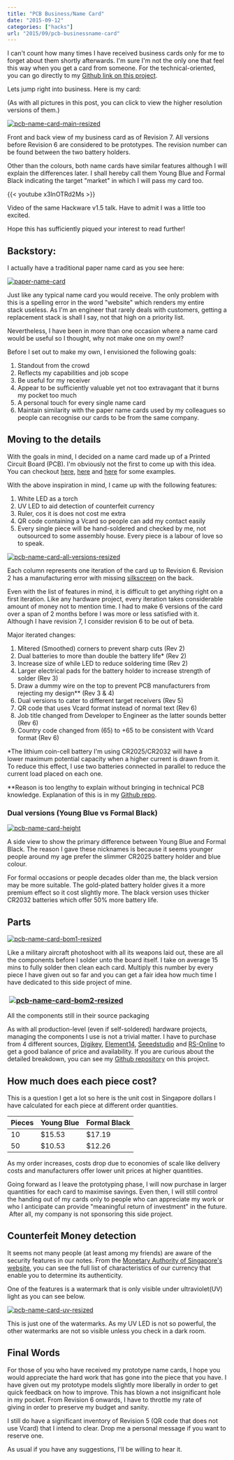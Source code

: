```yaml
---
title: "PCB Business/Name Card"
date: "2015-09-12"
categories: ["hacks"]
url: "2015/09/pcb-businessname-card"
---
```


I can't count how many times I have received business cards only for me to forget about them shortly afterwards. I'm sure I'm not the only one that feel this way when you get a card from someone. For the technical-oriented, you can go directly to my [Github link on this project](https://github.com/yeokm1/pcb-name-card).

Lets jump right into business. Here is my card:

(As with all pictures in this post, you can click to view the higher resolution versions of them.)

[![pcb-name-card-main-resized](images/pcb-name-card-main-resized-1024x630.jpg)](images/pcb-name-card-main-resized.jpg)

Front and back view of my business card as of Revision 7. All versions before Revision 6 are considered to be prototypes. The revision number can be found between the two battery holders.
<!--more-->
Other than the colours, both name cards have similar features although I will explain the differences later. I shall hereby call them Young Blue and Formal Black indicating the target "market" in which I will pass my card too.

{{< youtube x3lnOTRd2Ms >}}

Video of the same Hackware v1.5 talk. Have to admit I was a little too excited.

Hope this has sufficiently piqued your interest to read further!

## Backstory:

I actually have a traditional paper name card as you see here:

[![paper-name-card](images/paper-name-card.jpg)](images/paper-name-card.jpg)

Just like any typical name card you would receive. The only problem with this is a spelling error in the word "website" which renders my entire stack useless. As I'm an engineer that rarely deals with customers, getting a replacement stack is shall I say, not that high on a priority list.

Nevertheless, I have been in more than one occasion where a name card would be useful so I thought, why not make one on my own!?

Before I set out to make my own, I envisioned the following goals:

1. Standout from the crowd
2. Reflects my capabilities and job scope
3. Be useful for my receiver
4. Appear to be sufficiently valuable yet not too extravagant that it burns my pocket too much
5. A personal touch for every single name card
6. Maintain similarity with the paper name cards used by my colleagues so people can recognise our cards to be from the same company.

## Moving to the details

With the goals in mind, I decided on a name card made up of a Printed Circuit Board (PCB). I'm obviously not the first to come up with this idea. You can checkout [here](http://mikepuchol.com/my-pcb-business-card/), [here](http://www.instructables.com/id/USB-PCB-Business-Card/) and [here](http://makezine.com/2010/05/25/pcb-business-card/) for some examples.

With the above inspiration in mind, I came up with the following features:

1. White LED as a torch
2. UV LED to aid detection of counterfeit currency
3. Ruler, cos it is does not cost me extra
4. QR code containing a Vcard so people can add my contact easily
5. Every single piece will be hand-soldered and checked by me, not outsourced to some assembly house. Every piece is a labour of love so to speak.

[![pcb-name-card-all-versions-resized](images/pcb-name-card-all-versions-resized.jpg)](images/pcb-name-card-all-versions-resized.jpg)

Each column represents one iteration of the card up to Revision 6. Revision 2 has a manufacturing error with missing [silkscreen](http://www.omnicircuitboards.com/blog/bid/312861/Understanding-PCB-Manufacturing-Silk-Screening) on the back.

Even with the list of features in mind, it is difficult to get anything right on a first iteration. Like any hardware project, every iteration takes considerable amount of money not to mention time. I had to make 6 versions of the card over a span of 2 months before I was more or less satisfied with it. Although I have revision 7, I consider revision 6 to be out of beta.

Major iterated changes:

1. Mitered (Smoothed) corners to prevent sharp cuts (Rev 2)
2. Dual batteries to more than double the battery life\* (Rev 2)
3. Increase size of while LED to reduce soldering time (Rev 2)
4. Larger electrical pads for the battery holder to increase strength of solder (Rev 3)
5. Draw a dummy wire on the top to prevent PCB manufacturers from rejecting my design\*\* (Rev 3 & 4)
6. Dual versions to cater to different target receivers (Rev 5)
7. QR code that uses Vcard format instead of normal text (Rev 6)
8. Job title changed from Developer to Engineer as the latter sounds better (Rev 6)
9. Country code changed from (65) to +65 to be consistent with Vcard format (Rev 6)

\*The lithium coin-cell battery I'm using CR2025/CR2032 will have a lower maximum potential capacity when a higher current is drawn from it. To reduce this effect, I use two batteries connected in parallel to reduce the current load placed on each one.

\*\*Reason is too lengthy to explain without bringing in technical PCB knowledge. Explanation of this is in my [Github repo](https://github.com/yeokm1/pcb-name-card).

### Dual versions (Young Blue vs Formal Black)

[![pcb-name-card-height](images/pcb-name-card-height-1024x77.jpg)](images/pcb-name-card-height.jpg)

A side view to show the primary difference between Young Blue and Formal Black. The reason I gave these nicknames is because it seems younger people around my age prefer the slimmer CR2025 battery holder and blue colour.

For formal occasions or people decades older than me, the black version may be more suitable. The gold-plated battery holder gives it a more premium effect so it cost slightly more. The black version uses thicker CR2032 batteries which offer 50% more battery life.

## Parts

[![pcb-name-card-bom1-resized](images/pcb-name-card-bom1-resized.jpg)](images/pcb-name-card-bom1-resized.jpg)

Like a military aircraft photoshoot with all its weapons laid out, these are all the components before I solder unto the board itself. I take on average 15 mins to fully solder then clean each card. Multiply this number by every piece I have given out so far and you can get a fair idea how much time I have dedicated to this side project of mine.

###  [![pcb-name-card-bom2-resized](images/pcb-name-card-bom2-resized.jpg)](images/pcb-name-card-bom2-resized.jpg)

All the components still in their source packaging

As with all production-level (even if self-soldered) hardware projects, managing the components I use is not a trivial matter. I have to purchase from 4 different sources, [Digikey](http://www.digikey.sg/), [Element14](http://sg.element14.com/), [Seeedstudio](http://www.seeedstudio.com/) and [RS-Online](http://sg.rs-online.com/web/) to get a good balance of price and availability. If you are curious about the detailed breakdown, you can see my [Github repository](https://github.com/yeokm1/pcb-name-card) on this project.

## How much does each piece cost?

This is a question I get a lot so here is the unit cost in Singapore dollars I have calculated for each piece at different order quantities.

| Pieces | Young Blue | Formal Black |
|--------|------------|--------------|
| 10     | $15.53     | $17.19       |
| 50     | $10.53     | $12.26       |

As my order increases, costs drop due to economies of scale like delivery costs and manufacturers offer lower unit prices at higher quantities.

Going forward as I leave the prototyping phase, I will now purchase in larger quantities for each card to maximise savings. Even then, I will still control the handing out of my cards only to people who can appreciate my work or who I anticipate can provide "meaningful return of investment" in the future.  After all, my company is not sponsoring this side project.

## Counterfeit Money detection

It seems not many people (at least among my friends) are aware of the security features in our notes. From the [Monetary Authority of Singapore's website](http://www.mas.gov.sg/Currency/Security-Features/How-to-identify-genuine-notes.aspx), you can see the full list of characteristics of our currency that enable you to determine its authenticity.

One of the features is a watermark that is only visible under ultraviolet(UV) light as you can see below.

 [![pcb-name-card-uv-resized](images/pcb-name-card-uv-resized.jpg)](images/pcb-name-card-uv-resized.jpg) 

This is just one of the watermarks. As my UV LED is not so powerful, the other watermarks are not so visible unless you check in a dark room.

## Final Words

For those of you who have received my prototype name cards, I hope you would appreciate the hard work that has gone into the piece that you have. I have given out my prototype models slightly more liberally in order to get quick feedback on how to improve. This has blown a not insignificant hole in my pocket. From Revision 6 onwards, I have to throttle my rate of giving in order to preserve my budget and sanity.

I still do have a significant inventory of Revision 5 (QR code that does not use Vcard) that I intend to clear. Drop me a personal message if you want to reserve one.

As usual if you have any suggestions, I'll be willing to hear it.
